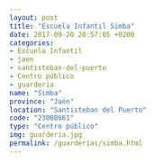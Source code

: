 ```yaml
---
layout: post
title: "Escuela Infantil Simba"
date: 2017-09-20 20:57:05 +0200
categories:
- Escuela Infantil
- jaen
- santisteban-del-puerto
- Centro público
- guarderia
name: "Simba"
province: "Jaén"
location: "Santisteban del Puerto"
code: "23008661"
type: "Centro público"
img: guarderia.jpg
permalink: /guarderias/simba.html
---
```

